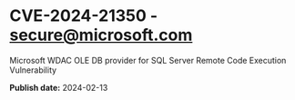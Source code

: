# CVE-2024-21350 - secure@microsoft.com

Microsoft WDAC OLE DB provider for SQL Server Remote Code Execution Vulnerability

**Publish date:** 2024-02-13
